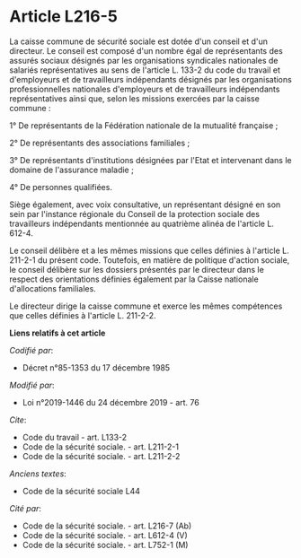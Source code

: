 # Article L216-5

La caisse commune de sécurité sociale est dotée d'un conseil et d'un directeur. Le conseil est composé d'un nombre égal de
représentants des assurés sociaux désignés par les organisations syndicales nationales de salariés représentatives au sens de
l'article L. 133-2 du code du travail et d'employeurs et de travailleurs indépendants désignés par les organisations
professionnelles nationales d'employeurs et de travailleurs indépendants représentatives ainsi que, selon les missions
exercées par la caisse commune :

1° De représentants de la Fédération nationale de la mutualité française ;

2° De représentants des associations familiales ;

3° De représentants d'institutions désignées par l'Etat et intervenant dans le domaine de l'assurance maladie ;

4° De personnes qualifiées.

Siège également, avec voix consultative, un représentant désigné en son sein par l'instance régionale du Conseil de la
protection sociale des travailleurs indépendants mentionnée au quatrième alinéa de l'article L. 612-4.

Le conseil délibère et a les mêmes missions que celles définies à l'article L. 211-2-1 du présent code. Toutefois, en matière
de politique d'action sociale, le conseil délibère sur les dossiers présentés par le directeur dans le respect des
orientations définies également par la Caisse nationale d'allocations familiales.

Le directeur dirige la caisse commune et exerce les mêmes compétences que celles définies à l'article L. 211-2-2.

**Liens relatifs à cet article**

_Codifié par_:

  - Décret n°85-1353 du 17 décembre 1985

_Modifié par_:

  - Loi n°2019-1446 du 24 décembre 2019 - art. 76

_Cite_:

  - Code du travail - art. L133-2
  - Code de la sécurité sociale. - art. L211-2-1
  - Code de la sécurité sociale. - art. L211-2-2

_Anciens textes_:

  - Code de la sécurité sociale L44

_Cité par_:

  - Code de la sécurité sociale. - art. L216-7 (Ab)
  - Code de la sécurité sociale. - art. L612-4 (V)
  - Code de la sécurité sociale. - art. L752-1 (M)
